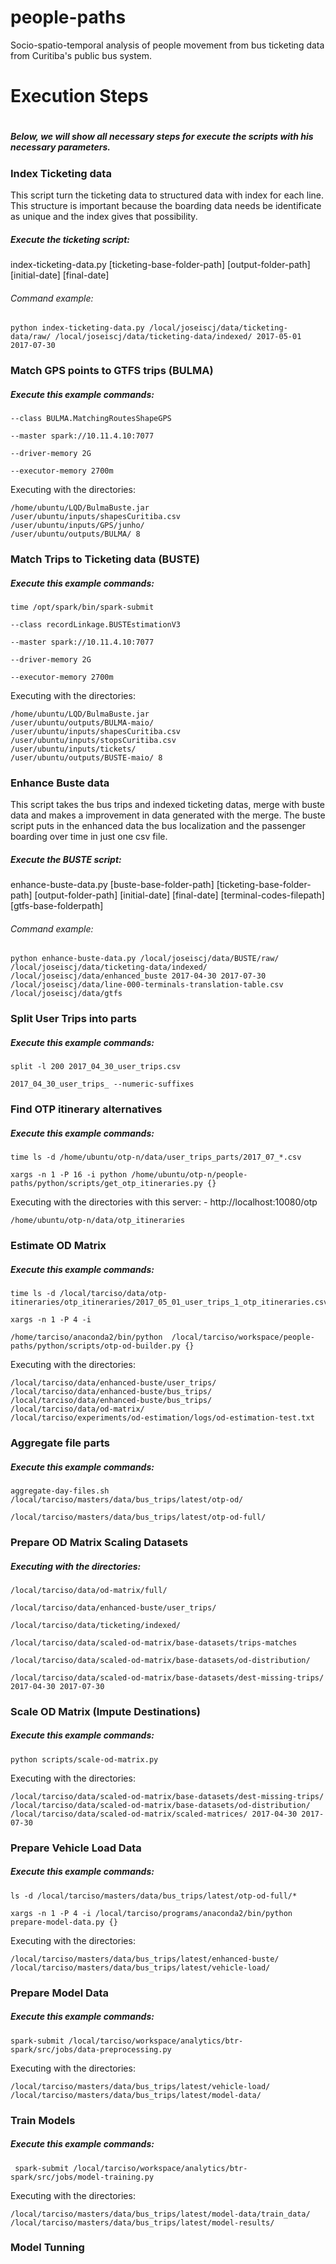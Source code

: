 # people-paths
Socio-spatio-temporal analysis of people movement from bus ticketing data from Curitiba's public bus system.

<h1>Execution Steps<h1>
<h5>Below, we will show all necessary steps for execute the scripts with his necessary parameters.<h5>

### Index Ticketing data

This script turn the ticketing data to structured data with index for each line. This structure is important because the boarding data needs be identificate as unique and the index gives that possibility.

##### Execute the ticketing script: 

index-ticketing-data.py [ticketing-base-folder-path] [output-folder-path] [initial-date] [final-date] 

###### Command example:
```
python index-ticketing-data.py /local/joseiscj/data/ticketing-data/raw/ /local/joseiscj/data/ticketing-data/indexed/ 2017-05-01 2017-07-30
```
### Match GPS points to GTFS trips (BULMA)

##### Execute this example commands: 

```
--class BULMA.MatchingRoutesShapeGPS
```
```
--master spark://10.11.4.10:7077
```
```
--driver-memory 2G
```
```
--executor-memory 2700m
```
Executing with the directories:
```
/home/ubuntu/LQD/BulmaBuste.jar
/user/ubuntu/inputs/shapesCuritiba.csv
/user/ubuntu/inputs/GPS/junho/
/user/ubuntu/outputs/BULMA/ 8
```

### Match Trips to Ticketing data (BUSTE)

##### Execute this example commands: 

```
time /opt/spark/bin/spark-submit 
```
```
--class recordLinkage.BUSTEstimationV3
```
```
--master spark://10.11.4.10:7077
```
```
--driver-memory 2G
```
```
--executor-memory 2700m
```

Executing with the directories:
```
/home/ubuntu/LQD/BulmaBuste.jar
/user/ubuntu/outputs/BULMA-maio/
/user/ubuntu/inputs/shapesCuritiba.csv
/user/ubuntu/inputs/stopsCuritiba.csv
/user/ubuntu/inputs/tickets/
/user/ubuntu/outputs/BUSTE-maio/ 8
```

### Enhance Buste data

This script takes the bus trips and indexed ticketing datas, merge with buste data and makes a improvement in data generated with the merge. The buste script puts in the enhanced data the bus localization and the passenger boarding over time in just one csv file.

##### Execute the BUSTE script: 

enhance-buste-data.py [buste-base-folder-path] [ticketing-base-folder-path] [output-folder-path] [initial-date] [final-date] [terminal-codes-filepath] [gtfs-base-folderpath]

###### Command example:
```
python enhance-buste-data.py /local/joseiscj/data/BUSTE/raw/ /local/joseiscj/data/ticketing-data/indexed/ /local/joseiscj/data/enhanced_buste 2017-04-30 2017-07-30 /local/joseiscj/data/line-000-terminals-translation-table.csv /local/joseiscj/data/gtfs
```
### Split User Trips into parts

##### Execute this example commands: 

```
split -l 200 2017_04_30_user_trips.csv 
```
```
2017_04_30_user_trips_ --numeric-suffixes
```
### Find OTP itinerary alternatives

##### Execute this example commands: 

```
time ls -d /home/ubuntu/otp-n/data/user_trips_parts/2017_07_*.csv
```
```
xargs -n 1 -P 16 -i python /home/ubuntu/otp-n/people-paths/python/scripts/get_otp_itineraries.py {} 
```

Executing with the directories with this server: - http://localhost:10080/otp 
```
/home/ubuntu/otp-n/data/otp_itineraries 
```
### Estimate OD Matrix

##### Execute this example commands: 

```
time ls -d /local/tarciso/data/otp-itineraries/otp_itineraries/2017_05_01_user_trips_1_otp_itineraries.csv
```
```
xargs -n 1 -P 4 -i
```
```
/home/tarciso/anaconda2/bin/python  /local/tarciso/workspace/people-paths/python/scripts/otp-od-builder.py {} 
```

Executing with the directories:
```
/local/tarciso/data/enhanced-buste/user_trips/
/local/tarciso/data/enhanced-buste/bus_trips/
/local/tarciso/data/enhanced-buste/bus_trips/
/local/tarciso/data/od-matrix/
/local/tarciso/experiments/od-estimation/logs/od-estimation-test.txt
```
### Aggregate file parts

##### Execute this example commands: 

```
aggregate-day-files.sh /local/tarciso/masters/data/bus_trips/latest/otp-od/ 
```
```
/local/tarciso/masters/data/bus_trips/latest/otp-od-full/
```
### Prepare OD Matrix Scaling Datasets

##### Executing with the directories: 

```
/local/tarciso/data/od-matrix/full/ 
```
```
/local/tarciso/data/enhanced-buste/user_trips/
```
```
/local/tarciso/data/ticketing/indexed/ 
```
```
/local/tarciso/data/scaled-od-matrix/base-datasets/trips-matches
```
```
/local/tarciso/data/scaled-od-matrix/base-datasets/od-distribution/ 
```
```
/local/tarciso/data/scaled-od-matrix/base-datasets/dest-missing-trips/ 2017-04-30 2017-07-30
```
### Scale OD Matrix (Impute Destinations)

##### Execute this example commands: 

```
python scripts/scale-od-matrix.py 
```

Executing with the directories:
```
/local/tarciso/data/scaled-od-matrix/base-datasets/dest-missing-trips/
/local/tarciso/data/scaled-od-matrix/base-datasets/od-distribution/ 
/local/tarciso/data/scaled-od-matrix/scaled-matrices/ 2017-04-30 2017-07-30
```
### Prepare Vehicle Load Data

##### Execute this example commands: 

```
ls -d /local/tarciso/masters/data/bus_trips/latest/otp-od-full/*
```
```
xargs -n 1 -P 4 -i /local/tarciso/programs/anaconda2/bin/python prepare-model-data.py {} 
```

Executing with the directories:
```
/local/tarciso/masters/data/bus_trips/latest/enhanced-buste/
/local/tarciso/masters/data/bus_trips/latest/vehicle-load/ 
```
### Prepare Model Data

##### Execute this example commands: 

```
spark-submit /local/tarciso/workspace/analytics/btr-spark/src/jobs/data-preprocessing.py 
```

Executing with the directories:
```
/local/tarciso/masters/data/bus_trips/latest/vehicle-load/ 
/local/tarciso/masters/data/bus_trips/latest/model-data/
```
### Train Models

##### Execute this example commands: 

```
 spark-submit /local/tarciso/workspace/analytics/btr-spark/src/jobs/model-training.py
```

Executing with the directories:
```
/local/tarciso/masters/data/bus_trips/latest/model-data/train_data/ 
/local/tarciso/masters/data/bus_trips/latest/model-results/
```
### Model Tunning

